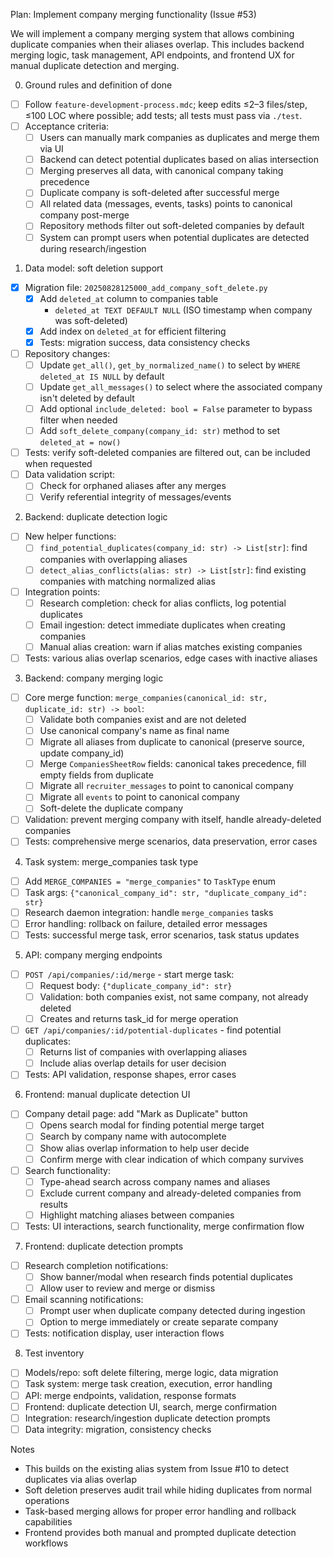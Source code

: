 Plan: Implement company merging functionality (Issue #53)

We will implement a company merging system that allows combining duplicate companies when their aliases overlap. This includes backend merging logic, task management, API endpoints, and frontend UX for manual duplicate detection and merging.

0. Ground rules and definition of done

- [ ] Follow `feature-development-process.mdc`; keep edits ≤2–3 files/step, ≤100 LOC where possible; add tests; all tests must pass via `./test`.
- [ ] Acceptance criteria:
  - [ ] Users can manually mark companies as duplicates and merge them via UI
  - [ ] Backend can detect potential duplicates based on alias intersection
  - [ ] Merging preserves all data, with canonical company taking precedence
  - [ ] Duplicate company is soft-deleted after successful merge
  - [ ] All related data (messages, events, tasks) points to canonical company post-merge
  - [ ] Repository methods filter out soft-deleted companies by default
  - [ ] System can prompt users when potential duplicates are detected during research/ingestion

1. Data model: soft deletion support


- [x] Migration file: `20250828125000_add_company_soft_delete.py`
    - [x] Add `deleted_at` column to companies table
         - `deleted_at TEXT DEFAULT NULL` (ISO timestamp when company was soft-deleted)
    - [x] Add index on `deleted_at` for efficient filtering
    - [x] Tests: migration success, data consistency checks
- [ ] Repository changes:
  - [ ] Update `get_all()`, `get_by_normalized_name()` to select by `WHERE deleted_at IS NULL` by default
  - [ ] Update `get_all_messages()` to select where the associated company isn't deleted by default
  - [ ] Add optional `include_deleted: bool = False` parameter to bypass filter when needed
  - [ ] Add `soft_delete_company(company_id: str)` method to set `deleted_at = now()`
- [ ] Tests: verify soft-deleted companies are filtered out, can be included when requested
- [ ] Data validation script:
  - [ ] Check for orphaned aliases after any merges
  - [ ] Verify referential integrity of messages/events

2. Backend: duplicate detection logic

- [ ] New helper functions:
  - [ ] `find_potential_duplicates(company_id: str) -> List[str]`: find companies with overlapping aliases
  - [ ] `detect_alias_conflicts(alias: str) -> List[str]`: find existing companies with matching normalized alias
- [ ] Integration points:
  - [ ] Research completion: check for alias conflicts, log potential duplicates
  - [ ] Email ingestion: detect immediate duplicates when creating companies
  - [ ] Manual alias creation: warn if alias matches existing companies
- [ ] Tests: various alias overlap scenarios, edge cases with inactive aliases

3. Backend: company merging logic

- [ ] Core merge function: `merge_companies(canonical_id: str, duplicate_id: str) -> bool`:
  - [ ] Validate both companies exist and are not deleted
  - [ ] Use canonical company's name as final name
  - [ ] Migrate all aliases from duplicate to canonical (preserve source, update company_id)
  - [ ] Merge `CompaniesSheetRow` fields: canonical takes precedence, fill empty fields from duplicate
  - [ ] Migrate all `recruiter_messages` to point to canonical company
  - [ ] Migrate all `events` to point to canonical company  
  - [ ] Soft-delete the duplicate company
- [ ] Validation: prevent merging company with itself, handle already-deleted companies
- [ ] Tests: comprehensive merge scenarios, data preservation, error cases

4. Task system: merge_companies task type

- [ ] Add `MERGE_COMPANIES = "merge_companies"` to `TaskType` enum
- [ ] Task args: `{"canonical_company_id": str, "duplicate_company_id": str}`
- [ ] Research daemon integration: handle `merge_companies` tasks
- [ ] Error handling: rollback on failure, detailed error messages
- [ ] Tests: successful merge task, error scenarios, task status updates

5. API: company merging endpoints

- [ ] `POST /api/companies/:id/merge` - start merge task:
  - [ ] Request body: `{"duplicate_company_id": str}`
  - [ ] Validation: both companies exist, not same company, not already deleted
  - [ ] Creates and returns task_id for merge operation
- [ ] `GET /api/companies/:id/potential-duplicates` - find potential duplicates:
  - [ ] Returns list of companies with overlapping aliases
  - [ ] Include alias overlap details for user decision
- [ ] Tests: API validation, response shapes, error cases

6. Frontend: manual duplicate detection UI

- [ ] Company detail page: add "Mark as Duplicate" button
  - [ ] Opens search modal for finding potential merge target
  - [ ] Search by company name with autocomplete
  - [ ] Show alias overlap information to help user decide
  - [ ] Confirm merge with clear indication of which company survives
- [ ] Search functionality:
  - [ ] Type-ahead search across company names and aliases
  - [ ] Exclude current company and already-deleted companies from results
  - [ ] Highlight matching aliases between companies
- [ ] Tests: UI interactions, search functionality, merge confirmation flow

7. Frontend: duplicate detection prompts

- [ ] Research completion notifications:
  - [ ] Show banner/modal when research finds potential duplicates
  - [ ] Allow user to review and merge or dismiss
- [ ] Email scanning notifications:
  - [ ] Prompt user when duplicate company detected during ingestion
  - [ ] Option to merge immediately or create separate company
- [ ] Tests: notification display, user interaction flows

8. Test inventory

- [ ] Models/repo: soft delete filtering, merge logic, data migration
- [ ] Task system: merge task creation, execution, error handling  
- [ ] API: merge endpoints, validation, response formats
- [ ] Frontend: duplicate detection UI, search, merge confirmation
- [ ] Integration: research/ingestion duplicate detection prompts
- [ ] Data integrity: migration, consistency checks

Notes

- This builds on the existing alias system from Issue #10 to detect duplicates via alias overlap
- Soft deletion preserves audit trail while hiding duplicates from normal operations
- Task-based merging allows for proper error handling and rollback capabilities
- Frontend provides both manual and prompted duplicate detection workflows
